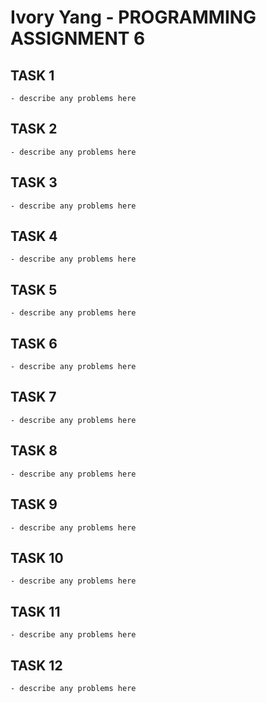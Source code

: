  # Ivory Yang - PROGRAMMING ASSIGNMENT 6

 ## TASK 1
    - describe any problems here

 ## TASK 2
    - describe any problems here

 ## TASK 3
    - describe any problems here

 ## TASK 4
    - describe any problems here

 ## TASK 5
    - describe any problems here

 ## TASK 6
    - describe any problems here

 ## TASK 7
    - describe any problems here

 ## TASK 8
    - describe any problems here

 ## TASK 9
    - describe any problems here

 ## TASK 10
    - describe any problems here

 ## TASK 11
    - describe any problems here

 ## TASK 12
    - describe any problems here